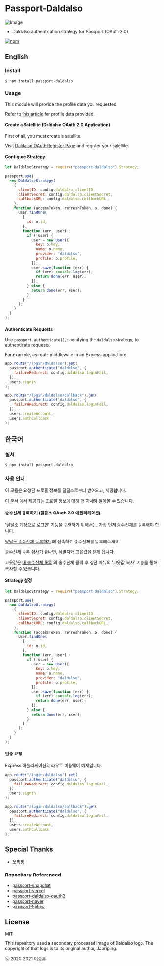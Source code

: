 # Passport-Daldalso

![Image](https://repository-images.githubusercontent.com/283538474/c6df2680-9f08-11eb-9168-a3e4e22ffbc8)

- Daldalso authentication strategy for Passport (OAuth 2.0)

[![npm](https://img.shields.io/npm/v/passport-daldalso.svg)](https://www.npmjs.com/package/passport-daldalso)

## English

### Install

```bash
$ npm install passport-daldalso
```

### Usage

This module will provide the profile data you requested.

Refer to [this article](https://daldal.so/w/Daldalso/Document/seq/4) for profile data provided.

#### Create a Satellite (Daldalso OAuth 2.0 Application)

First of all, you must create a satellite.

Visit [Daldalso OAuth Register Page](https://daldal.so/oauth/register) and register your satellite.

#### Configure Strategy

```javascript
let DaldalsoStrategy = require("passport-daldalso").Strategy;

passport.use(
  new DaldalsoStrategy(
    {
      clientID: config.daldalso.clientID,
      clientSecret: config.daldalso.clientSecret,
      callbackURL: config.daldalso.callbackURL,
    },
    function (accessToken, refreshToken, o, done) {
      User.findOne(
        {
          id: o.id,
        },
        function (err, user) {
          if (!user) {
            user = new User({
              key: o.key,
              name: o.name,
              provider: "daldalso",
              profile: o.profile,
            });
            user.save(function (err) {
              if (err) console.log(err);
              return done(err, user);
            });
          } else {
            return done(err, user);
          }
        }
      );
    }
  )
);
```

#### Authenticate Requests

Use `passport.authenticate()`, specifying the `daldalso` strategy, to authenticate requests.

For example, as route middleware in an Express application:

```javascript
app.route("/login/daldalso").get(
  passport.authenticate("daldalso", {
    failureRedirect: config.daldalso.loginFail,
  }),
  users.signin
);

app.route("/login/daldalso/callback").get(
  passport.authenticate("daldalso", {
    failureRedirect: config.daldalso.loginFail,
  }),
  users.createAccount,
  users.authCallback
);
```

## 한국어

### 설치

```bash
$ npm install passport-daldalso
```

### 사용 안내

이 모듈은 요청된 프로필 정보를 달달소로부터 받아오고, 제공합니다.

[이 문서](https://daldal.so/w/Daldalso/Document/seq/4) 에서 제공되는 프로필 정보에 대해 더 자세히 알아볼 수 있습니다.

#### 송수신체 등록하기 (달달소 OAuth 2.0 애플리케이션)

'달달소 계정으로 로그인' 기능을 구현하기 위해서는, 가장 먼저 송수신체를 등록해야 합니다.

[달달소 송수신체 등록하기](https://daldal.so/oauth/register) 에 접속하고 송수신체를 등록해주세요.

송수신체 등록 심사가 끝나면, 식별자와 고윳값을 받게 됩니다.

고윳값은 [내 송수신체 목록](https://daldal.so/oauth/me) 의 송수신체 클릭 후 상단 메뉴의 '고윳값 복사' 기능을 통해 복사할 수 있습니다.

#### Strategy 설정

```javascript
let DaldalsoStrategy = require("passport-daldalso").Strategy;

passport.use(
  new DaldalsoStrategy(
    {
      clientID: config.daldalso.clientID,
      clientSecret: config.daldalso.clientSecret,
      callbackURL: config.daldalso.callbackURL,
    },
    function (accessToken, refreshToken, o, done) {
      User.findOne(
        {
          id: o.id,
        },
        function (err, user) {
          if (!user) {
            user = new User({
              key: o.key,
              name: o.name,
              provider: "daldalso",
              profile: o.profile,
            });
            user.save(function (err) {
              if (err) console.log(err);
              return done(err, user);
            });
          } else {
            return done(err, user);
          }
        }
      );
    }
  )
);
```

#### 인증 요청

Express 애플리케이션의 라우트 미들웨어 예제입니다.

```javascript
app.route("/login/daldalso").get(
  passport.authenticate("daldalso", {
    failureRedirect: config.daldalso.loginFail,
  }),
  users.signin
);

app.route("/login/daldalso/callback").get(
  passport.authenticate("daldalso", {
    failureRedirect: config.daldalso.loginFail,
  }),
  users.createAccount,
  users.authCallback
);
```

## Special Thanks

- [쪼리핑](https://github.com/JJoriping)

### Repository Referenced

- [passport-snapchat](https://github.com/Snapchat/passport-snapchat)
- [passport-vercel](https://github.com/skogsmaskin/passport-vercel)
- [passport-daldalso-oauth2](https://github.com/KKuTu-Korea/passport-daldalso-oauth2)
- [passport-naver](https://github.com/naver/passport-naver)
- [passport-kakao](https://github.com/rotoshine/passport-kakao)

## License

[MIT](http://opensource.org/licenses/MIT)

This repository used a secondary processed image of Daldalso logo. The copyright of that logo is to its original author, JJoriping.

ⓒ 2020-2021 이승훈
